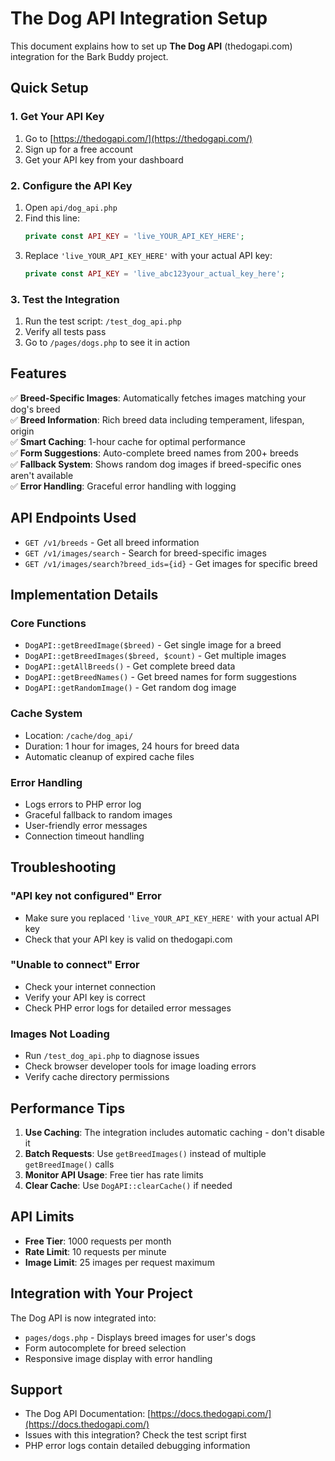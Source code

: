 # The Dog API Integration Setup

This document explains how to set up **The Dog API** (thedogapi.com) integration for the Bark Buddy project.

## Quick Setup

### 1. Get Your API Key
1. Go to [https://thedogapi.com/](https://thedogapi.com/)
2. Sign up for a free account
3. Get your API key from your dashboard

### 2. Configure the API Key
1. Open `api/dog_api.php`
2. Find this line:
   ```php
   private const API_KEY = 'live_YOUR_API_KEY_HERE';
   ```
3. Replace `'live_YOUR_API_KEY_HERE'` with your actual API key:
   ```php
   private const API_KEY = 'live_abc123your_actual_key_here';
   ```

### 3. Test the Integration
1. Run the test script: `/test_dog_api.php`
2. Verify all tests pass
3. Go to `/pages/dogs.php` to see it in action

## Features

✅ **Breed-Specific Images**: Automatically fetches images matching your dog's breed  
✅ **Breed Information**: Rich breed data including temperament, lifespan, origin  
✅ **Smart Caching**: 1-hour cache for optimal performance  
✅ **Form Suggestions**: Auto-complete breed names from 200+ breeds  
✅ **Fallback System**: Shows random dog images if breed-specific ones aren't available  
✅ **Error Handling**: Graceful error handling with logging  

## API Endpoints Used

- `GET /v1/breeds` - Get all breed information
- `GET /v1/images/search` - Search for breed-specific images
- `GET /v1/images/search?breed_ids={id}` - Get images for specific breed

## Implementation Details

### Core Functions

- `DogAPI::getBreedImage($breed)` - Get single image for a breed
- `DogAPI::getBreedImages($breed, $count)` - Get multiple images
- `DogAPI::getAllBreeds()` - Get complete breed data
- `DogAPI::getBreedNames()` - Get breed names for form suggestions
- `DogAPI::getRandomImage()` - Get random dog image

### Cache System

- Location: `/cache/dog_api/`
- Duration: 1 hour for images, 24 hours for breed data
- Automatic cleanup of expired cache files

### Error Handling

- Logs errors to PHP error log
- Graceful fallback to random images
- User-friendly error messages
- Connection timeout handling

## Troubleshooting

### "API key not configured" Error
- Make sure you replaced `'live_YOUR_API_KEY_HERE'` with your actual API key
- Check that your API key is valid on thedogapi.com

### "Unable to connect" Error
- Check your internet connection
- Verify your API key is correct
- Check PHP error logs for detailed error messages

### Images Not Loading
- Run `/test_dog_api.php` to diagnose issues
- Check browser developer tools for image loading errors
- Verify cache directory permissions

## Performance Tips

1. **Use Caching**: The integration includes automatic caching - don't disable it
2. **Batch Requests**: Use `getBreedImages()` instead of multiple `getBreedImage()` calls
3. **Monitor API Usage**: Free tier has rate limits
4. **Clear Cache**: Use `DogAPI::clearCache()` if needed

## API Limits

- **Free Tier**: 1000 requests per month
- **Rate Limit**: 10 requests per minute
- **Image Limit**: 25 images per request maximum

## Integration with Your Project

The Dog API is now integrated into:
- `pages/dogs.php` - Displays breed images for user's dogs
- Form autocomplete for breed selection
- Responsive image display with error handling

## Support

- The Dog API Documentation: [https://docs.thedogapi.com/](https://docs.thedogapi.com/)
- Issues with this integration? Check the test script first
- PHP error logs contain detailed debugging information 